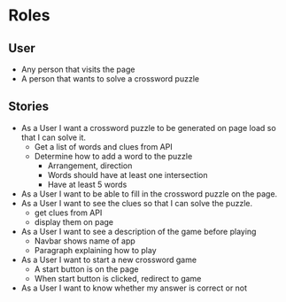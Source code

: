 # Roles

## User
* Any person that visits the page
* A person that wants to solve a crossword puzzle

## Stories
* As a User I want a crossword puzzle to be generated on page load so that I can solve it.
  * Get a list of words and clues from API
  * Determine how to add a word to the puzzle
    * Arrangement, direction
    * Words should have at least one intersection
    * Have at least 5 words
* As a User I want to be able to fill in the crossword puzzle on the page.
* As a User I want to see the clues so that I can solve the puzzle.
  * get clues from API
  * display them on page
* As a User I want to see a description of the game before playing
  * Navbar shows name of app
  * Paragraph explaining how to play
* As a User I want to start a new crossword game
  * A start button is on the page
  * When start button is clicked, redirect to game
* As a User I want to know whether my answer is correct or not
